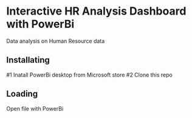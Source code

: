 # Interactive HR Analysis Dashboard with PowerBi
Data analysis on Human Resource data

## Installating
#1 Inatall PowerBi desktop from Microsoft store
#2 Clone this repo

## Loading
Open file with PowerBi
